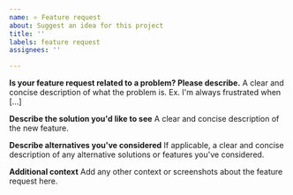 ```yaml
---
name: ⭐️ Feature request
about: Suggest an idea for this project
title: ''
labels: feature request
assignees: ''

---
```


**Is your feature request related to a problem? Please describe.**
A clear and concise description of what the problem is. Ex. I'm always frustrated when [...]

**Describe the solution you'd like to see**
A clear and concise description of the new feature.

**Describe alternatives you've considered**
If applicable, a clear and concise description of any alternative solutions or features you've considered.

**Additional context**
Add any other context or screenshots about the feature request here.
